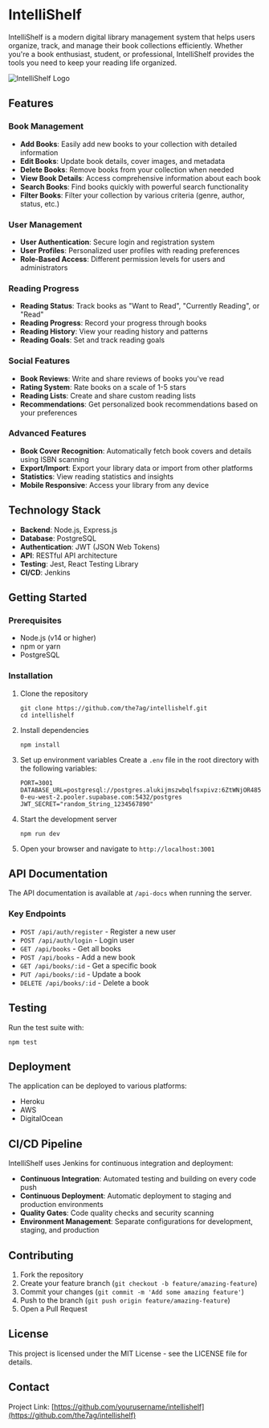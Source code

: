 # IntelliShelf

IntelliShelf is a modern digital library management system that helps users organize, track, and manage their book collections efficiently. Whether you're a book enthusiast, student, or professional, IntelliShelf provides the tools you need to keep your reading life organized.

![IntelliShelf Logo](assets/logo.png)

## Features

### Book Management
- **Add Books**: Easily add new books to your collection with detailed information
- **Edit Books**: Update book details, cover images, and metadata
- **Delete Books**: Remove books from your collection when needed
- **View Book Details**: Access comprehensive information about each book
- **Search Books**: Find books quickly with powerful search functionality
- **Filter Books**: Filter your collection by various criteria (genre, author, status, etc.)

### User Management
- **User Authentication**: Secure login and registration system
- **User Profiles**: Personalized user profiles with reading preferences
- **Role-Based Access**: Different permission levels for users and administrators

### Reading Progress
- **Reading Status**: Track books as "Want to Read", "Currently Reading", or "Read"
- **Reading Progress**: Record your progress through books
- **Reading History**: View your reading history and patterns
- **Reading Goals**: Set and track reading goals

### Social Features
- **Book Reviews**: Write and share reviews of books you've read
- **Rating System**: Rate books on a scale of 1-5 stars
- **Reading Lists**: Create and share custom reading lists
- **Recommendations**: Get personalized book recommendations based on your preferences

### Advanced Features
- **Book Cover Recognition**: Automatically fetch book covers and details using ISBN scanning
- **Export/Import**: Export your library data or import from other platforms
- **Statistics**: View reading statistics and insights
- **Mobile Responsive**: Access your library from any device

## Technology Stack

- **Backend**: Node.js, Express.js
- **Database**: PostgreSQL
- **Authentication**: JWT (JSON Web Tokens)
- **API**: RESTful API architecture
- **Testing**: Jest, React Testing Library
- **CI/CD**: Jenkins

## Getting Started

### Prerequisites

- Node.js (v14 or higher)
- npm or yarn
- PostgreSQL

### Installation

1. Clone the repository
   ```
   git clone https://github.com/the7ag/intellishelf.git
   cd intellishelf
   ```

2. Install dependencies
   ```
   npm install
   ```

3. Set up environment variables
   Create a `.env` file in the root directory with the following variables:
   ```
   PORT=3001
   DATABASE_URL=postgresql://postgres.alukijmszwbqlfsxpivz:6ZtWNjOR485J6j9R@aws-0-eu-west-2.pooler.supabase.com:5432/postgres
   JWT_SECRET="random_String_1234567890"
   ```

4. Start the development server
   ```
   npm run dev
   ```

5. Open your browser and navigate to `http://localhost:3001`

## API Documentation

The API documentation is available at `/api-docs` when running the server.

### Key Endpoints

- `POST /api/auth/register` - Register a new user
- `POST /api/auth/login` - Login user
- `GET /api/books` - Get all books
- `POST /api/books` - Add a new book
- `GET /api/books/:id` - Get a specific book
- `PUT /api/books/:id` - Update a book
- `DELETE /api/books/:id` - Delete a book

## Testing

Run the test suite with:

```
npm test
```

## Deployment

The application can be deployed to various platforms:

- Heroku
- AWS
- DigitalOcean

## CI/CD Pipeline

IntelliShelf uses Jenkins for continuous integration and deployment:

- **Continuous Integration**: Automated testing and building on every code push
- **Continuous Deployment**: Automatic deployment to staging and production environments
- **Quality Gates**: Code quality checks and security scanning
- **Environment Management**: Separate configurations for development, staging, and production


## Contributing

1. Fork the repository
2. Create your feature branch (`git checkout -b feature/amazing-feature`)
3. Commit your changes (`git commit -m 'Add some amazing feature'`)
4. Push to the branch (`git push origin feature/amazing-feature`)
5. Open a Pull Request

## License

This project is licensed under the MIT License - see the LICENSE file for details.


## Contact

Project Link: [https://github.com/yourusername/intellishelf](https://github.com/the7ag/intellishelf) 
